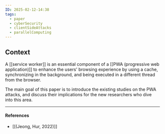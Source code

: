 ```yaml
---
ID: 2025-02-12-14:38
tags:
  - paper
  - cyberSecurity
  - clientSideAttacks
  - parallelComputing
---
```

## Context

A [[service worker]] is an essential component of a [[PWA (progressive web application)]] to enhance the users' browsing experience by using a cache, synchronizing in the background, and being executed in a different thread from the browser. 

The main goal of this paper is to introduce the existing studies on the PWA attacks, and discuss their implications for the new researchers who dive into this area.

---
#### References
- [[(Jeong, Hur, 2022)]]